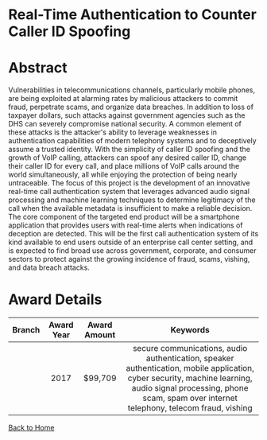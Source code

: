 
Real-Time Authentication to Counter Caller ID Spoofing
======================================================

# Abstract


Vulnerabilities in telecommunications channels, particularly mobile phones, are being exploited at alarming rates by malicious attackers to commit fraud, perpetrate scams, and organize data breaches. In addition to loss of taxpayer dollars, such attacks against government agencies such as the DHS can severely compromise national security. A common element of these attacks is the attacker's ability to leverage weaknesses in authentication capabilities of modern telephony systems and to deceptively assume a trusted identity. With the simplicity of caller ID spoofing and the growth of VoIP calling, attackers can spoof any desired caller ID, change their caller ID for every call, and place millions of VoIP calls around the world simultaneously, all while enjoying the protection of being nearly untraceable. The focus of this project is the development of an innovative real-time call authentication system that leverages advanced audio signal processing and machine learning techniques to determine legitimacy of the call when the available metadata is insufficient to make a reliable decision. The core component of the targeted end product will be a smartphone application that provides users with real-time alerts when indications of deception are detected. This will be the first call authentication system of its kind available to end users outside of an enterprise call center setting, and is expected to find broad use across government, corporate, and consumer sectors to protect against the growing incidence of fraud, scams, vishing, and data breach attacks.  

# Award Details

|Branch|Award Year|Award Amount|Keywords|
| :---: | :---: | :---: | :---: |
||2017|$99,709|secure communications, audio authentication, speaker authentication, mobile application, cyber security, machine learning, audio signal processing, phone scam, spam over internet telephony, telecom fraud, vishing|
  
  


[Back to Home](https://github.com/chrischow/dod_sbir_awards/DJ/#1835)